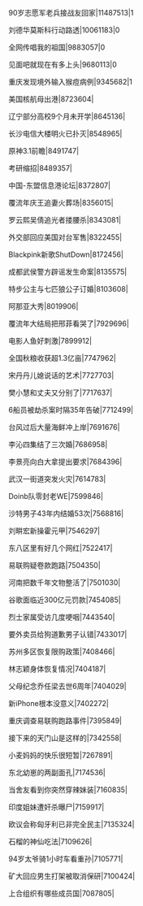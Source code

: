 90岁志愿军老兵接战友回家|11487513|1

刘德华莫斯科行动路透|10061183|0

全网传唱我的祖国|9883057|0

见面吧就现在有多上头|9680113|0

重庆发现境外输入猴痘病例|9345682|1

美国核航母出港|8723604|

辽宁部分高校9个月未开学|8645136|

长沙电信大楼明火已扑灭|8548965|

原神3.1前瞻|8491747|

考研缩招|8489357|

中国-东盟信息港论坛|8372807|

覆流年庆王追妻火葬场|8356015|

罗云熙吴倩追光者搂腰杀|8343081|

外交部回应美国对台军售|8322455|

Blackpink新歌ShutDown|8172456|

成都武侯警方辟谣发生命案|8135575|

特步公主与七匹狼公子订婚|8103608|

阿那亚大秀|8019906|

覆流年大结局把邢菲看哭了|7929696|

电影人鱼好刺激|7899912|

全国秋粮收获超1.3亿亩|7747962|

宋丹丹儿媳说话的艺术|7727703|

樊小慧和丈夫又分别了|7717637|

6船员被劫杀案时隔35年告破|7712499|

台风过后大量海鲜冲上岸|7691676|

李沁四集结了三次婚|7686958|

李景亮向白大拿提出要求|7684396|

武汉一街道突发火灾|7614783|

Doinb队零封老WE|7599846|

沙特男子43年内结婚53次|7568816|

刘畊宏新操霍元甲|7546297|

东八区里有好几个网红|7522417|

易联购疑卷款跑路|7504350|

河南把数千年文物整活了|7501030|

谷歌面临近300亿元罚款|7454085|

烈士家属受访几度哽咽|7443540|

要外卖员给狗道歉男子认错|7433017|

苏州多区恢复限购政策|7408466|

林志颖身体恢复情况|7404187|

父母纪念乔任梁去世6周年|7404029|

新iPhone根本没意义|7402272|

重庆调查易联购跑路事件|7395849|

接下来的天门山是这样的|7342558|

小麦妈妈的快乐很短暂|7267891|

东北幼崽的两副面孔|7174536|

当舍友看到你突然穿辣妹装|7160835|

印度姐妹遭奸杀曝尸|7159917|

欧议会称匈牙利已非完全民主|7135324|

石榴的神仙吃法|7109626|

94岁太爷骑1小时车看重孙|7105771|

矿大回应男生打架被取消保研|7100424|

上合组织有哪些成员国|7087805|


